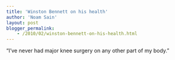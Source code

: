 ```yaml
---
title: 'Winston Bennett on his health'
author: 'Noam Sain'
layout: post
blogger_permalink:
    - /2010/02/winston-bennett-on-his-health.html
---
```


“I’ve never had major knee surgery on any other part of my body.”